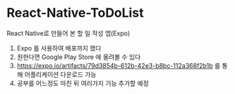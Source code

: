 # React-Native-ToDoList
React Native로 만들어 본 할 일 작성 앱(Expo)

1. Expo 를 사용하여 배포까지 했다
2. 원한다면 Google Play Store 에 올려볼 수 있다
3. https://expo.io/artifacts/79d3854b-612b-42e3-b8bc-112a368f2b1b 를 통해 어플리케이션 다운로드 가능
4. 공부를 어느정도 마친 뒤 여러가지 기능 추가할 예정
